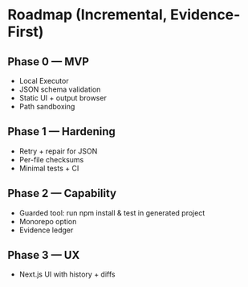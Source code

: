 # Roadmap (Incremental, Evidence-First)

## Phase 0 — MVP
- Local Executor
- JSON schema validation
- Static UI + output browser
- Path sandboxing

## Phase 1 — Hardening
- Retry + repair for JSON
- Per-file checksums
- Minimal tests + CI

## Phase 2 — Capability
- Guarded tool: run npm install & test in generated project
- Monorepo option
- Evidence ledger

## Phase 3 — UX
- Next.js UI with history + diffs
